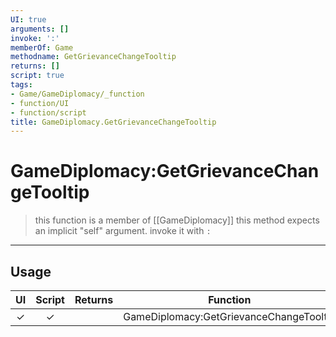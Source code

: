 ```yaml
---
UI: true
arguments: []
invoke: ':'
memberOf: Game
methodname: GetGrievanceChangeTooltip
returns: []
script: true
tags:
- Game/GameDiplomacy/_function
- function/UI
- function/script
title: GameDiplomacy.GetGrievanceChangeTooltip
---
```

# GameDiplomacy:GetGrievanceChangeTooltip
> this function is a member of [[GameDiplomacy]]
> this method expects an implicit "self" argument. invoke it with `:`
-----
## Usage
|  UI | Script | Returns | Function | Arguments |
|:---:|:------:|-------:|:--------:|:---------|
|✓|✓||GameDiplomacy:GetGrievanceChangeTooltip||
